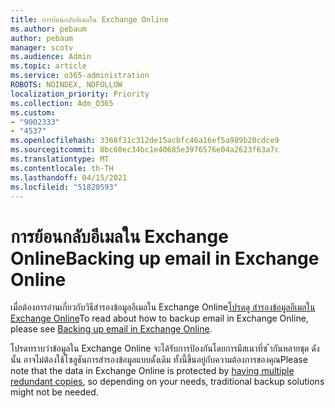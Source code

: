 ```yaml
---
title: การย้อนกลับอีเมลใน Exchange Online
ms.author: pebaum
author: pebaum
manager: scotv
ms.audience: Admin
ms.topic: article
ms.service: o365-administration
ROBOTS: NOINDEX, NOFOLLOW
localization_priority: Priority
ms.collection: Adm_O365
ms.custom:
- "9002333"
- "4537"
ms.openlocfilehash: 3368f31c312de15acbfc46a16ef5a989b20cdce9
ms.sourcegitcommit: 8bc60ec34bc1e40685e3976576e04a2623f63a7c
ms.translationtype: MT
ms.contentlocale: th-TH
ms.lasthandoff: 04/15/2021
ms.locfileid: "51820593"
---
```

# <a name="backing-up-email-in-exchange-online"></a><span data-ttu-id="f9013-102">การย้อนกลับอีเมลใน Exchange Online</span><span class="sxs-lookup"><span data-stu-id="f9013-102">Backing up email in Exchange Online</span></span>

<span data-ttu-id="f9013-103">เมื่อต้องการอ่านเกี่ยวกับวิธีสํารองข้อมูลอีเมลใน Exchange Online[โปรดดู สํารองข้อมูลอีเมลใน Exchange Online](https://docs.microsoft.com/exchange/back-up-email)</span><span class="sxs-lookup"><span data-stu-id="f9013-103">To read about how to backup email in Exchange Online, please see [Backing up email in Exchange Online](https://docs.microsoft.com/exchange/back-up-email).</span></span>

<span data-ttu-id="f9013-104">โปรดทราบว่าข้อมูลใน Exchange Online จะได้รับการป้องกันโดยการมีสเนาที่ซ [้](https://docs.microsoft.com/office365/servicedescriptions/exchange-online-service-description/high-availability-and-business-continuity)่ากันหลายชุด ดังนั้น อาจไม่ต้องใช้โซลูชันการสํารองข้อมูลแบบดั้งเดิม ทั้งนี้ขึ้นอยู่กับความต้องการของคุณ</span><span class="sxs-lookup"><span data-stu-id="f9013-104">Please note that the data in Exchange Online is protected by [having multiple redundant copies](https://docs.microsoft.com/office365/servicedescriptions/exchange-online-service-description/high-availability-and-business-continuity), so depending on your needs, traditional backup solutions might not be needed.</span></span>
